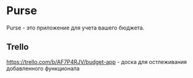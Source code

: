 # Purse

Purse - это приложение для учета вашего бюджета.

## Trello

https://trello.com/b/AF7P4RJV/budget-app - доска для остлеживания добавленного функционала
